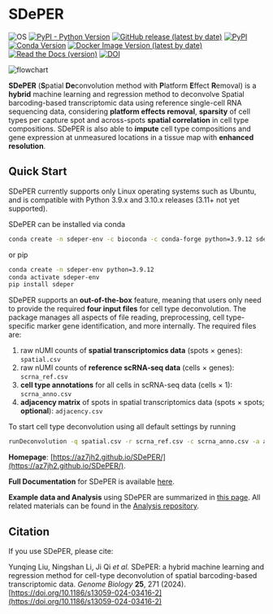 # SDePER
![OS](https://img.shields.io/badge/os-linux-blue) [![PyPI - Python Version](https://img.shields.io/pypi/pyversions/sdeper)](https://www.python.org/) [![GitHub release (latest by date)](https://img.shields.io/github/v/release/az7jh2/SDePER)](https://github.com/az7jh2/SDePER) [![PyPI](https://img.shields.io/pypi/v/sdeper)](https://pypi.org/project/sdeper/)  [![Conda Version](https://img.shields.io/conda/vn/bioconda/sdeper)](https://anaconda.org/bioconda/sdeper) [![Docker Image Version (latest by date)](https://img.shields.io/docker/v/az7jh2/sdeper?label=docker)](https://hub.docker.com/r/az7jh2/sdeper) [![Read the Docs (version)](https://img.shields.io/readthedocs/sdeper/latest)](https://sdeper.readthedocs.io/en/latest/) [![DOI](https://zenodo.org/badge/585965825.svg)](https://zenodo.org/doi/10.5281/zenodo.8328020)

![flowchart](Flowchart.png)

**SDePER** (**S**patial **De**convolution method with **P**latform **E**ffect **R**emoval) is a **hybrid** machine learning and regression method to deconvolve Spatial barcoding-based transcriptomic data using reference single-cell RNA sequencing data, considering **platform effects removal**, **sparsity** of cell types per capture spot and across-spots **spatial correlation** in cell type compositions. SDePER is also able to **impute** cell type compositions and gene expression at unmeasured locations in a tissue map with **enhanced resolution**.

## Quick Start

SDePER currently supports only Linux operating systems such as Ubuntu, and is compatible with Python 3.9.x and 3.10.x releases (3.11+ not yet supported).

SDePER can be installed via conda

```bash
conda create -n sdeper-env -c bioconda -c conda-forge python=3.9.12 sdeper
```

or pip

```bash
conda create -n sdeper-env python=3.9.12
conda activate sdeper-env
pip install sdeper
```

SDePER supports an **out-of-the-box** feature, meaning that users only need to provide the required **four input files** for cell type deconvolution. The package manages all aspects of file reading, preprocessing, cell type-specific marker gene identification, and more internally. The required files are:

1. raw nUMI counts of **spatial transcriptomics data** (spots × genes): `spatial.csv`
2. raw nUMI counts of **reference scRNA-seq data** (cells × genes): `scrna_ref.csv`
3. **cell type annotations** for all cells in scRNA-seq data (cells × 1): `scrna_anno.csv`
4. **adjacency matrix** of spots in spatial transcriptomics data (spots × spots; **optional**): `adjacency.csv`

To start cell type deconvolution using all default settings by running

```bash
runDeconvolution -q spatial.csv -r scrna_ref.csv -c scrna_anno.csv -a adjacency.csv
```

**Homepage**: [https://az7jh2.github.io/SDePER/](https://az7jh2.github.io/SDePER/).

**Full Documentation** for SDePER is available [here](https://sdeper.readthedocs.io/en/latest/).

**Example data and Analysis** using SDePER are summarized in [this page](https://sdeper.readthedocs.io/en/latest/vignettes1.html). All related materials can be found in the [Analysis repository](https://github.com/az7jh2/SDePER_Analysis).

## Citation

If you use SDePER, please cite:

Yunqing Liu, Ningshan Li, Ji Qi *et al.* SDePER: a hybrid machine learning and regression method for cell-type deconvolution of spatial barcoding-based transcriptomic data. *Genome Biology* **25**, 271 (2024). [https://doi.org/10.1186/s13059-024-03416-2](https://doi.org/10.1186/s13059-024-03416-2)

